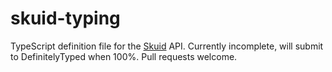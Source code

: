# skuid-typing

TypeScript definition file for the [Skuid](http://help.skuidify.com/m/11720/c/51305) API. Currently incomplete, will submit to DefinitelyTyped when 100%. Pull requests welcome.
